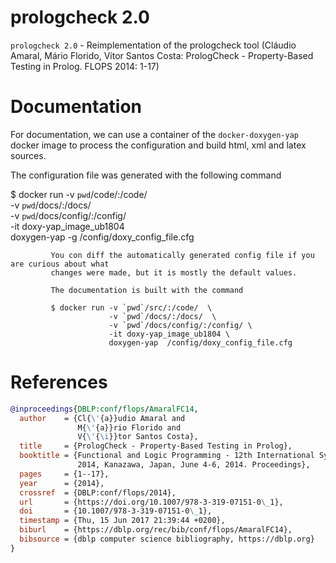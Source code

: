 # prologcheck 2.0
`prologcheck 2.0` - Reimplementation of the prologcheck tool (Cláudio Amaral, Mário Florido, Vítor Santos Costa:
PrologCheck - Property-Based Testing in Prolog. FLOPS 2014: 1-17)


# Documentation

For documentation, we can use a container of the `docker-doxygen-yap` docker image
to process the configuration and build html, xml and latex sources.

The configuration file was generated with the following command

$ docker run -v `pwd`/code/:/code/  \
             -v `pwd`/docs/:/docs/  \
             -v `pwd`/docs/config/:/config/ \
             -it doxy-yap_image_ub1804 \
             doxygen-yap -g /config/doxy_config_file.cfg

             You con diff the automatically generated config file if you are curious about what
             changes were made, but it is mostly the default values.

             The documentation is built with the command

             $ docker run -v `pwd`/src/:/code/  \
                          -v `pwd`/docs/:/docs/  \
                          -v `pwd`/docs/config/:/config/ \
                          -it doxy-yap_image_ub1804 \
                          doxygen-yap  /config/doxy_config_file.cfg


# References
```bibtex
@inproceedings{DBLP:conf/flops/AmaralFC14,
  author    = {Cl{\'{a}}udio Amaral and
               M{\'{a}}rio Florido and
               V{\'{\i}}tor Santos Costa},
  title     = {PrologCheck - Property-Based Testing in Prolog},
  booktitle = {Functional and Logic Programming - 12th International Symposium, {FLOPS}
               2014, Kanazawa, Japan, June 4-6, 2014. Proceedings},
  pages     = {1--17},
  year      = {2014},
  crossref  = {DBLP:conf/flops/2014},
  url       = {https://doi.org/10.1007/978-3-319-07151-0\_1},
  doi       = {10.1007/978-3-319-07151-0\_1},
  timestamp = {Thu, 15 Jun 2017 21:39:44 +0200},
  biburl    = {https://dblp.org/rec/bib/conf/flops/AmaralFC14},
  bibsource = {dblp computer science bibliography, https://dblp.org}
}
```
